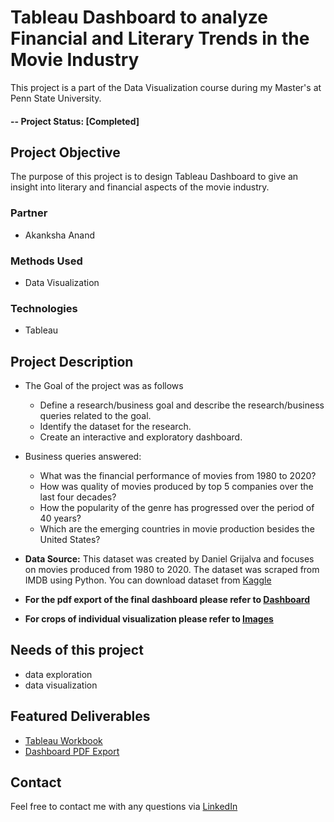 # Tableau Dashboard to analyze Financial and Literary Trends in the Movie Industry
This project is a part of the Data Visualization course during my Master's at Penn State University.

#### -- Project Status: [Completed]

## Project Objective
The purpose of this project is to design Tableau Dashboard to give an insight into literary and financial aspects of the movie industry.

### Partner
* Akanksha Anand

### Methods Used
* Data Visualization

### Technologies
* Tableau

## Project Description

* The Goal of the project was as follows
    * Define a research/business goal and describe the research/business queries related to the goal.
    * Identify the dataset for the research.
    * Create an interactive and exploratory dashboard.<br>

* Business queries answered:
    * What was the financial performance of movies from 1980 to 2020?
    * How was quality of movies produced by top 5 companies over the last four decades?
    * How the popularity of the genre has progressed over the period of 40 years?
    * Which are the emerging countries in movie production besides the United States?

* **Data Source:** This dataset was created by Daniel Grijalva and focuses on movies produced from 1980 to 2020. The dataset was scraped from IMDB using Python. You can download dataset from [Kaggle](https://www.kaggle.com/datasets/danielgrijalvas/movies)

* **For the pdf export of the final dashboard please refer to [Dashboard](/Dashboard.pdf)**

* **For crops of individual visualization please refer to [Images](/Data/Images/)**

## Needs of this project
- data exploration
- data visualization

## Featured Deliverables
* [Tableau Workbook](/Project.twbx)
* [Dashboard PDF Export](/Dashboard.pdf)

## Contact
Feel free to contact me with any questions via [LinkedIn](https://www.linkedin.com/in/akshay2718/)